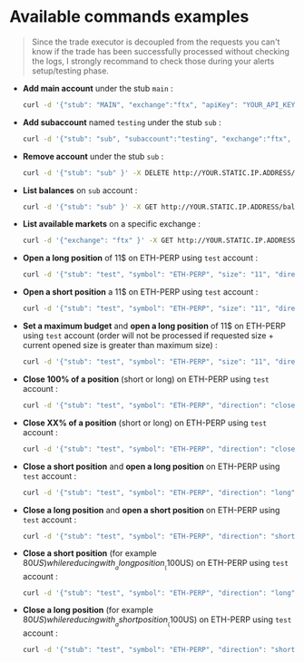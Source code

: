 # Available commands examples

>
> Since the trade executor is decoupled from the requests you can't know if the trade has been successfully processed without checking the logs, I strongly recommand to check those during your alerts setup/testing phase.
>

- __Add main account__ under the stub `main` :

    ```sh
    curl -d '{"stub": "MAIN", "exchange":"ftx", "apiKey": "YOUR_API_KEY", "secret": "YOUR_SECRET_KEY" }' -X POST http://YOUR.STATIC.IP.ADDRESS/accounts -H 'Content-Type: application/json; charset=utf-8'
    ```

- __Add subaccount__ named `testing` under the stub `sub` :

    ```sh
    curl -d '{"stub": "sub", "subaccount":"testing", "exchange":"ftx", "apiKey": "YOUR_API_KEY", "secret": "YOUR_SECRET_KEY" }' -X POST http://YOUR.STATIC.IP.ADDRESS/accounts -H 'Content-Type: application/json; charset=utf-8'
    ```

- __Remove account__ under the stub `sub` :

    ```sh
    curl -d '{"stub": "sub" }' -X DELETE http://YOUR.STATIC.IP.ADDRESS/accounts -H 'Content-Type: application/json; charset=utf-8'
    ```

- __List balances__ on `sub` account :

    ```sh
    curl -d '{"stub": "sub" }' -X GET http://YOUR.STATIC.IP.ADDRESS/balances -H 'Content-Type: application/json; charset=utf-8'
    ```

- __List available markets__ on a specific exchange :

    ```sh
    curl -d '{"exchange": "ftx" }' -X GET http://YOUR.STATIC.IP.ADDRESS/markets -H 'Content-Type: application/json; charset=utf-8'
    ```

- __Open a long position__ of 11$ on ETH-PERP using `test` account :

    ```sh
    curl -d '{"stub": "test", "symbol": "ETH-PERP", "size": "11", "direction": "long" }' -X POST http://YOUR.STATIC.IP.ADDRESS/trades -H 'Content-Type: application/json; charset=utf-8'
    ```

- __Open a short position__ a 11$ on ETH-PERP using `test` account :

    ```sh
    curl -d '{"stub": "test", "symbol": "ETH-PERP", "size": "11", "direction": "short" }' -X POST http://YOUR.STATIC.IP.ADDRESS/trades -H 'Content-Type: application/json; charset=utf-8'
    ```

- __Set a maximum budget__ and __open a long position__ of 11$ on ETH-PERP using `test` account (order will not be processed if requested size + current opened size is greater than maximum size) :

    ```sh
    curl -d '{"stub": "test", "symbol": "ETH-PERP", "size": "11", "direction": "long", "max": "1000" }' -X POST http://YOUR.STATIC.IP.ADDRESS/trades -H 'Content-Type: application/json; charset=utf-8'
    ```

- __Close 100% of a position__ (short or long) on ETH-PERP using `test` account :

    ```sh
    curl -d '{"stub": "test", "symbol": "ETH-PERP", "direction": "close" }' -X POST http://YOUR.STATIC.IP.ADDRESS/trades -H 'Content-Type: application/json; charset=utf-8'
    ```

- __Close XX% of a position__ (short or long) on ETH-PERP using `test` account :

    ```sh
    curl -d '{"stub": "test", "symbol": "ETH-PERP", "direction": "close", "size": "33%" }' -X POST http://YOUR.STATIC.IP.ADDRESS/trades -H 'Content-Type: application/json; charset=utf-8'
    ```

- __Close a short position__ and __open a long position__ on ETH-PERP using `test` account :

    ```sh
    curl -d '{"stub": "test", "symbol": "ETH-PERP", "direction": "long", "size": "11", "mode": "reverse" }' -X POST http://YOUR.STATIC.IP.ADDRESS/trades -H 'Content-Type: application/json; charset=utf-8'
    ```

- __Close a long position__ and __open a short position__ on ETH-PERP using `test` account :

    ```sh
    curl -d '{"stub": "test", "symbol": "ETH-PERP", "direction": "short", "size": "11", "mode": "reverse" }' -X POST http://YOUR.STATIC.IP.ADDRESS/trades -H 'Content-Type: application/json; charset=utf-8'
    ```

- __Close a short position__ (for example 80$US) while reducing with __a long position__ (100$US) on ETH-PERP using `test` account :

    ```sh
    curl -d '{"stub": "test", "symbol": "ETH-PERP", "direction": "long", "size": "100", "mode": "overflow" }' -X POST http://YOUR.STATIC.IP.ADDRESS/trades -H 'Content-Type: application/json; charset=utf-8'
    ```

- __Close a long position__ (for example 80$US) while reducing with __a short position__ (100$US) on ETH-PERP using `test` account :

    ```sh
    curl -d '{"stub": "test", "symbol": "ETH-PERP", "direction": "short", "size": "100", "mode": "overflow" }' -X POST http://YOUR.STATIC.IP.ADDRESS/trades -H 'Content-Type: application/json; charset=utf-8'
    ```
